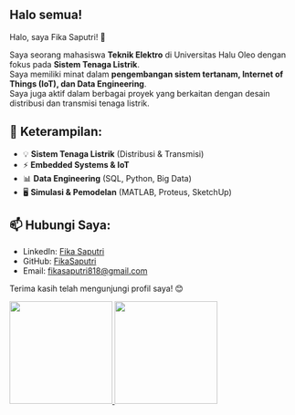 ## Halo semua! 

Halo, saya Fika Saputri! 👋

Saya seorang mahasiswa **Teknik Elektro** di Universitas Halu Oleo dengan fokus pada **Sistem Tenaga Listrik**.  
Saya memiliki minat dalam **pengembangan sistem tertanam, Internet of Things (IoT), dan Data Engineering**.  
Saya juga aktif dalam berbagai proyek yang berkaitan dengan desain distribusi dan transmisi tenaga listrik.  

## 🔧 Keterampilan:
- 💡 **Sistem Tenaga Listrik** (Distribusi & Transmisi)  
- ⚡ **Embedded Systems & IoT**  
- 📊 **Data Engineering** (SQL, Python, Big Data)  
- 🖥️ **Simulasi & Pemodelan** (MATLAB, Proteus, SketchUp)  

## 📫 Hubungi Saya:
- LinkedIn: [Fika Saputri](https://www.linkedin.com/in/fika-saputri-3799b6305?utm_source=share&utm_campaign=share_via&utm_content=profile&utm_medium=android_app)  
- GitHub: [FikaSaputri](https://github.com/FikaSaputri)  
- Email: fikasaputri818@gmail.com

Terima kasih telah mengunjungi profil saya! 😊

<p align="left">
<a href="https://github.com/fikasaputri">
  <img height="180em" src="https://github-readme-stats-eight-theta.vercel.app/api?username=fikasaputri&show_icons=true&theme=algolia&include_all_commits=true&count_private=true"/>
  <img height="180em" src="https://github-readme-stats-eight-theta.vercel.app/api/top-langs/?username=fikasaputri&layout=compact&theme=algolia"/>
</a>
</p>

